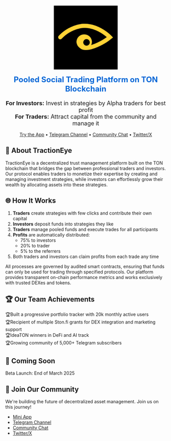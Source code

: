 <p align="center">
  <img src="/profile/assets/TractionEye logo.jpg" alt="TractionEye Logo" width="200"/>
</p>

  <h2 align="center" style="font-size: 24px; margin-top: 10px; color: #0366d6;">
    Pooled Social Trading Platform on TON Blockchain
  </h2>
  
  <p align="center" style="font-size: 18px; margin: 16px 0;">
    <b>For Investors:</b> Invest in strategies by Alpha traders for best profit<br>
    <b>For Traders:</b> Attract capital from the community and manage it
  </p>

<p align="center">
  <a href="https://t.me/TractionEyebot/app">Try the App</a> •
  <a href="https://t.me/TractionEye">Telegram Channel</a> •
  <a href="https://t.me/tractioneye_community">Community Chat</a> •
  <a href="https://x.com/TractionEye">Twitter/X</a>
</p>

## 🚀 About TractionEye

TractionEye is a decentralized trust management platform built on the TON blockchain that bridges the gap between professional traders and investors. Our protocol enables traders to monetize their expertise by creating and managing investment strategies, while investors can effortlessly grow their wealth by allocating assets into these strategies.
## 🌐 How It Works

1. **Traders** create strategies with few clicks and contribute their own capital
2. **Investors** deposit funds into strategies they like
3. **Traders** manage pooled funds and execute trades for all participants
4. **Profits** are automatically distributed:
   - 75% to investors
   - 20% to trader
   - 5% to the referrers
5. Both traders and investors can claim profits from each trade any time

All processes are governed by audited smart contracts, ensuring that funds can only be used for trading through specified protocols. Our platform provides transparent on-chain performance metrics and works exclusively with trusted DEXes and tokens.


## 🏆 Our Team Achievements
🏆Built a progressive portfolio tracker with 20k monthly active users<br>
🏆Recipient of multiple Ston.fi grants for DEX integration and marketing support<br>
🏆IdeaTON winners in DeFi and AI track<br>
🏆Growing community of 5,000+ Telegram subscribers<br>

## 📅 Coming Soon
Beta Launch: End of March 2025

## 🤝 Join Our Community

We're building the future of decentralized asset management. Join us on this journey!

- [Mini App](https://t.me/TractionEyebot/app)
- [Telegram Channel](https://t.me/TractionEye)
- [Community Chat](https://t.me/tractioneye_community)
- [Twitter/X](https://x.com/TractionEye)

